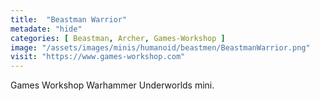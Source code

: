 ```yaml
---
title:  "Beastman Warrior"
metadate: "hide"
categories: [ Beastman, Archer, Games-Workshop ]
image: "/assets/images/minis/humanoid/beastmen/BeastmanWarrior.png"
visit: "https://www.games-workshop.com"
---
```

Games Workshop Warhammer Underworlds mini.